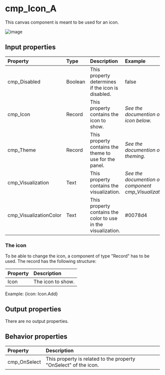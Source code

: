 # cmp_Icon_A

This canvas component is meant to be used for an icon.

![image](https://user-images.githubusercontent.com/35654198/204077593-0f53ebd9-d6de-4937-b1a2-774a08c8603c.png)

## **Input properties**

| Property | Type | Description | Example |
| :--- | :--- | :--- | :--- |
| cmp_Disabled | Boolean | This property determines if the icon is disabled. | false |
| cmp_Icon | Record | This property contains the icon to show. | *See the documention on the icon below.* |
| cmp_Theme | Record | This property contains the theme to use for the panel. | *See the documention on theming.* |
| cmp_Visualization | Text | This property contains the visualization. | *See the documention on the component cmp_Visualization_A.* |
| cmp_VisualizationColor | Text | This property contains the color to use in the visualization. | #0078d4 |

### The icon
To be able to change the icon, a component of type "Record" has to be used. The record has the following structure:

| Property | Description |
| :--- | :--- |
| Icon | The icon to show. |

Example:
{icon: Icon.Add}

## **Output properties**

There are no output properties.

## **Behavior properties**

| Property | Description |
| :--- | :--- |
| cmp_OnSelect | This property is related to the property "OnSelect" of the icon. |
